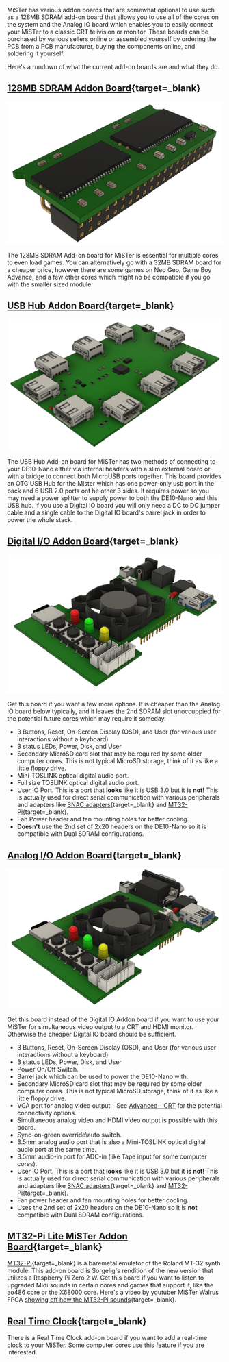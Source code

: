 MiSTer has various addon boards that are somewhat optional to use such as a 128MB SDRAM add-on board that allows you to use all of the cores on the system and the Analog IO board which enables you to easily connect your MiSTer to a classic CRT telivision or monitor. These boards can be purchased by various sellers online or assembled yourself by ordering the PCB from a PCB manufacturer, buying the components online, and soldering it yourself. 

Here's a rundown of what the current add-on boards are and what they do.

## [128MB SDRAM Addon Board](https://github.com/MiSTer-devel/Hardware_MiSTer/blob/master/releases/sdram_xsds_2.9.pdf){target=_blank}

![](img/sdram.png)

The 128MB SDRAM Add-on board for MiSTer is essential for multiple cores to even load games. You can alternatively go with a 32MB SDRAM board for a cheaper price, however there are some games on Neo Geo, Game Boy Advance, and a few other cores which might no be compatible if you go with the smaller sized module.

## [USB Hub Addon Board](https://github.com/MiSTer-devel/Hardware_MiSTer/blob/master/releases/USBHub_2.1.pdf){target=_blank}

![](img/usbhub.png)

The USB Hub Add-on board for MiSTer has two methods of connecting to your DE10-Nano either via internal headers with a slim external board or with a bridge to connect both MicroUSB ports together. This board provides an OTG USB Hub for the Mister which has one power-only usb port in the back and 6 USB 2.0 ports ont he other 3 sides. It requires power so you may need a power splitter to supply power to both the DE10-Nano and this USB hub. If you use a Digital IO board you will only need a DC to DC jumper cable and a single cable to the Digital IO board's barrel jack in order to power the whole stack.

## [Digital I/O Addon Board](https://github.com/MiSTer-devel/Hardware_MiSTer/blob/master/releases/iobrd_dig_1.2.pdf){target=_blank}

![](img/digitalio.png)

Get this board if you want a few more options. It is cheaper than the Analog IO board below typically, and it leaves the 2nd SDRAM slot unoccuppied for the potential future cores which may require it someday.

* 3 Buttons, Reset, On-Screen Display (OSD), and User (for various user interactions without a keyboard)
* 3 status LEDs, Power, Disk, and User
* Secondary MicroSD card slot that may be required by some older computer cores. This is not typical MicroSD storage, think of it as like a little floppy drive.
* Mini-TOSLINK optical digital audio port.
* Full size TOSLINK optical digital audio port.
* User IO Port. This is a port that **looks** like it is USB 3.0 but it **is not!** This is actually used for direct serial communication with various peripherals and adapters like [SNAC adapters](https://github.com/blue212/SNAC){target=_blank} and [MT32-Pi](https://github.com/dwhinham/mt32-pi){target=_blank}.
* Fan Power header and fan mounting holes for better cooling.
* **Doesn't** use the 2nd set of 2x20 headers on the DE10-Nano so it is compatible with Dual SDRAM configurations.

## [Analog I/O Addon Board](https://github.com/MiSTer-devel/Hardware_MiSTer/raw/master/releases/iobrd_6.1.pdf){target=_blank}

![](img/analogio.png)

Get this board instead of the Digital IO Addon board if you want to use your MiSTer for simultaneous video output to a CRT and HDMI monitor. Otherwise the cheaper Digital IO board should be sufficient.

* 3 Buttons, Reset, On-Screen Display (OSD), and User (for various user interactions without a keyboard)
* 3 status LEDs, Power, Disk, and User
* Power On/Off Switch.
* Barrel jack which can be used to power the DE10-Nano with.
* Secondary MicroSD card slot that may be required by some older computer cores. This is not typical MicroSD storage, think of it as like a little floppy drive.
* VGA port for analog video output - See [Advanced - CRT](../advanced/crt.md) for the potential connectivity options.
* Simultaneous analog video and HDMI video output is possible with this board.
* Sync-on-green override\auto switch.
* 3.5mm analog audio port that is also a Mini-TOSLINK optical digital audio port at the same time.
* 3.5mm audio-in port for ADC-in (like Tape input for some computer cores).
* User IO Port. This is a port that **looks** like it is USB 3.0 but it **is not!** This is actually used for direct serial communication with various peripherals and adapters like [SNAC adapters](https://github.com/blue212/SNAC){target=_blank} and [MT32-Pi](https://github.com/dwhinham/mt32-pi){target=_blank}.
* Fan power header and fan mounting holes for better cooling.
* Uses the 2nd set of 2x20 headers on the DE10-Nano so it is **not** compatible with Dual SDRAM configurations.

## [MT32-Pi Lite MiSTer Addon Board](https://github.com/MiSTer-devel/Hardware_MiSTer/blob/master/releases/MT32Pi_lite.pdf){target=_blank}

[MT32-Pi](https://github.com/dwhinham/mt32-pi/wiki){target=_blank} is a baremetal emulator of the Roland MT-32 synth module. This add-on board is Sorgelig's rendition of the new version that utilizes a Raspberry Pi Zero 2 W. Get this board if you want to listen to upgraded Midi sounds in certain cores and games that support it, like the ao486 core or the X68000 core. Here's a video by youtuber MiSTer Walrus FPGA [showing off how the MT32-Pi sounds](https://www.youtube.com/watch?v=q05ud_eNU8E){target=_blank}.

## [Real Time Clock](https://github.com/MiSTer-devel/Hardware_MiSTer/blob/master/releases/rtc_1.3.pdf){target=_blank}

There is a Real Time Clock add-on board if you want to add a real-time clock to your MiSTer. Some computer cores use this feature if you are interested.
